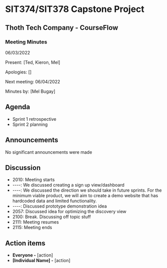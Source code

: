 # SIT374/SIT378 Capstone Project

## Thoth Tech Company - CourseFlow

### Meeting Minutes

06/03/2022

Present: [Ted, Kieron, Mel]

Apologies: []

Next meeting: 06/04/2022

Minutes by: [Mel Bugay]

## Agenda

- Sprint 1 retrospective
- Sprint 2 planning

## Announcements

No significant announcements were made

## Discussion

- 2010: Meeting starts
- ----: We discussed creating a sign up view/dashboard
- ----: We discussed the direction we should take in future sprints. For the minimum viable product,
  we will aim to create a demo website that has hardcoded data and limited functionality.
- ----: Discussed prototype demonstration idea
- 2057: Discussed idea for optimizing the discovery view
- 2100: Break. Discussing off topic stuff
- 2111: Meeting resumes
- 2115: Meeting ends

## Action items

- **Everyone -** [action]
- **[Individual Name] -** [action]
